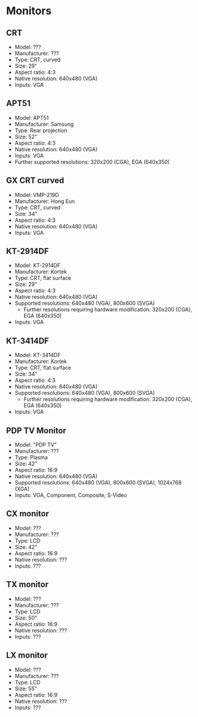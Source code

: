 # Monitors

## CRT

* Model: ???
* Manufacturer: ???
* Type: CRT, curved
* Size: 29"
* Aspect ratio: 4:3
* Native resolution: 640x480 (VGA)
* Inputs: VGA

## APT51

* Model: APT51
* Manufacturer: Samsung
* Type: Rear projection
* Size: 52"
* Aspect ratio: 4:3
* Native resolution: 640x480 (VGA)
* Inputs: VGA
* Further supported resolutions: 320x200 (CGA), EGA (640x350)

## GX CRT curved

* Model: VMP-219D
* Manufacturer: Hong Eun
* Type: CRT, curved
* Size: 34"
* Aspect ratio: 4:3
* Native resolution: 640x480 (VGA)
* Inputs: VGA

## KT-2914DF

* Model: KT-2914DF
* Manufacturer: Kortek
* Type: CRT, flat surface
* Size: 29"
* Aspect ratio: 4:3
* Native resolution: 640x480 (VGA)
* Supported resolutions: 640x480 (VGA), 800x600 (SVGA)
  * Further resolutions requiring hardware modification: 320x200 (CGA), EGA (640x350)
* Inputs: VGA

## KT-3414DF

* Model: KT-3414DF
* Manufacturer: Kortek
* Type: CRT, flat surface
* Size: 34"
* Aspect ratio: 4:3
* Native resolution: 640x480 (VGA)
* Supported resolutions: 640x480 (VGA), 800x600 (SVGA)
  * Further resolutions requiring hardware modification: 320x200 (CGA), EGA (640x350)
* Inputs: VGA

## PDP TV Monitor

* Model: "PDP TV"
* Manufacturer: ???
* Type: Plasma
* Size: 42"
* Aspect ratio: 16:9
* Native resolution: 640x480 (VGA)
* Supported resolutions: 640x480 (VGA), 800x600 (SVGA), 1024x768 (XGA)
* Inputs: VGA, Component, Composite, S-Video

## CX monitor

* Model: ???
* Manufacturer: ???
* Type: LCD
* Size: 42"
* Aspect ratio: 16:9
* Native resolution: ???
* Inputs: ???

## TX monitor

* Model: ???
* Manufacturer: ???
* Type: LCD
* Size: 50"
* Aspect ratio: 16:9
* Native resolution: ???
* Inputs: ???

## LX monitor

* Model: ???
* Manufacturer: ???
* Type: LCD
* Size: 55"
* Aspect ratio: 16:9
* Native resolution: ???
* Inputs: ???

